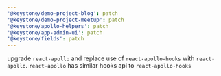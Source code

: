 ```yaml
---
'@keystone/demo-project-blog': patch
'@keystone/demo-project-meetup': patch
'@keystone/apollo-helpers': patch
'@keystone/app-admin-ui': patch
'@keystone/fields': patch
---
```


upgrade `react-apollo` and replace use of `react-apollo-hooks` with `react-apollo`. `react-apollo` has similar hooks api to `react-apollo-hooks`
